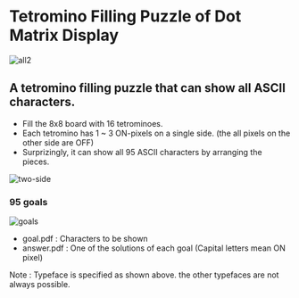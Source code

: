 # Tetromino Filling Puzzle of Dot Matrix Display

![all2](https://user-images.githubusercontent.com/86639425/161104665-0f299de1-0299-4688-a625-436b0c2a9141.jpg)

## A tetromino filling puzzle that can show all ASCII characters.

* Fill the 8x8 board with 16 tetrominoes.
* Each tetromino has 1 ~ 3 ON-pixels on a single side. (the all pixels on the other side are OFF)
* Surprizingly, it can show all 95 ASCII characters by arranging the pieces.

![two-side](https://user-images.githubusercontent.com/86639425/161107901-e1b6abd6-57a9-4212-8f2f-584154ed212c.jpg)

### 95 goals
![goals](https://user-images.githubusercontent.com/86639425/161105181-675c7d95-4f84-4b02-be95-7cca24d1436a.jpg)

* goal.pdf : Characters to be shown
* answer.pdf : One of the solutions of each goal (Capital letters mean ON pixel)

Note : Typeface is specified as shown above. the other typefaces are not always possible.
